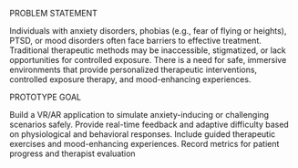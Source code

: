 PROBLEM STATEMENT



Individuals with anxiety disorders, phobias (e.g., fear of flying or heights), PTSD, or mood disorders often face barriers to effective treatment. Traditional therapeutic methods may be inaccessible, stigmatized, or lack opportunities for controlled exposure. There is a need for safe, immersive environments that provide personalized therapeutic interventions, controlled exposure therapy, and mood-enhancing experiences.



PROTOTYPE GOAL

Build a VR/AR application to simulate anxiety-inducing or challenging scenarios safely.
Provide real-time feedback and adaptive difficulty based on physiological and behavioral responses.
Include guided therapeutic exercises and mood-enhancing experiences.
Record metrics for patient progress and therapist evaluation

